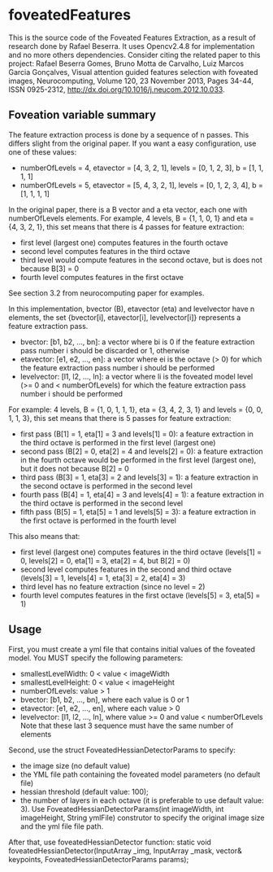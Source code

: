 foveatedFeatures
================

This is the source code of the Foveated Features Extraction, as a result of research done by Rafael Beserra.
It uses Opencv2.4.8 for implementation and no more others dependencies.
Consider citing the related paper to this project:
Rafael Beserra Gomes, Bruno Motta de Carvalho, Luiz Marcos Garcia Gonçalves, Visual attention guided features selection with foveated images, Neurocomputing, Volume 120, 23 November 2013, Pages 34-44, ISSN 0925-2312, http://dx.doi.org/10.1016/j.neucom.2012.10.033.

Foveation variable summary
----------------
The feature extraction process is done by a sequence of n passes. This differs slight from the original paper. If you want a easy configuration, use one of these values:

- numberOfLevels = 4, etavector = [4, 3, 2, 1], levels = [0, 1, 2, 3], b = [1, 1, 1, 1]
- numberOfLevels = 5, etavector = [5, 4, 3, 2, 1], levels = [0, 1, 2, 3, 4], b = [1, 1, 1, 1]

In the original paper, there is a B vector and a eta vector, each one with numberOfLevels elements. For example, 4 levels, B = {1, 1, 0, 1} and eta = {4, 3, 2, 1}, this set means that there is 4 passes for feature extraction:
- first level (largest one) computes features in the fourth octave
- second level computes features in the third octave
- third level would compute features in the second octave, but is does not because B[3] = 0
- fourth level computes features in the first octave

See section 3.2 from neurocomputing paper for examples.

In this implementation, bvector (B), etavector (eta) and levelvector have n elements, the set {bvector[i], etavector[i], levelvector[i]} represents a feature extraction pass.
- bvector: [b1, b2, ..., bn]: a vector where bi is 0 if the feature extraction pass number i should be discarded or 1, otherwise
- etavector: [e1, e2, ..., en]: a vector where ei is the octave (> 0) for which the feature extraction pass number i should be performed
- levelvector: [l1, l2, ..., ln]: a vector where li is the foveated model level (>= 0 and < numberOfLevels) for which the feature extraction pass number i should be performed

For example: 4 levels, B = {1, 0, 1, 1, 1}, eta = {3, 4, 2, 3, 1} and levels = {0, 0, 1, 1, 3}, this set means that there is 5 passes for feature extraction:
- first pass (B[1] = 1, eta[1] = 3 and levels[1] = 0): a feature extraction in the third octave is performed in the first level (largest one)
- second pass (B[2] = 0, eta[2] = 4 and levels[2] = 0): a feature extraction in the fourth octave would be performed in the first level (largest one), but it does not because B[2] = 0
- third pass (B[3] = 1, eta[3] = 2 and levels[3] = 1): a feature extraction in the second octave is performed in the second level
- fourth pass (B[4] = 1, eta[4] = 3 and levels[4] = 1): a feature extraction in the third octave is performed in the second level
- fifth pass (B[5] = 1, eta[5] = 1 and levels[5] = 3): a feature extraction in the first octave is performed in the fourth level

This also means that:
- first level (largest one) computes features in the third octave (levels[1] = 0, levels[2] = 0, eta[1] = 3, eta[2] = 4, but B[2] = 0)
- second level computes features in the second and third octave (levels[3] = 1, levels[4] = 1, eta[3] = 2, eta[4] = 3)
- third level has no feature extraction (since no level = 2)
- fourth level computes features in the first octave (levels[5] = 3, eta[5] = 1)

Usage
----------------
First, you must create a yml file that contains initial values of the foveated model. You MUST specify the following parameters:
- smallestLevelWidth: 0 < value < imageWidth
- smallestLevelHeight: 0 < value < imageHeight
- numberOfLevels: value > 1
- bvector: [b1, b2, ..., bn], where each value is 0 or 1
- etavector: [e1, e2, ..., en], where each value > 0
- levelvector: [l1, l2, ..., ln], where value >= 0 and value < numberOfLevels
Note that these last 3 sequence must have the same number of elements

Second, use the struct FoveatedHessianDetectorParams to specify:
- the image size (no default value)
- the YML file path containing the foveated model parameters (no default file)
- hessian threshold (default value: 100);
- the number of layers in each octave (it is preferable to use default value: 3).
Use FoveatedHessianDetectorParams(int imageWidth, int imageHeight, String ymlFile) construtor to specify the original image size and the yml file file path.

After that, use foveatedHessianDetector function:
static void foveatedHessianDetector(InputArray _img, InputArray _mask, vector<KeyPoint>& keypoints, FoveatedHessianDetectorParams params);
